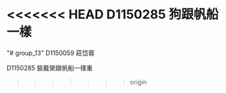 <<<<<<< HEAD
D1150285 狗跟帆船一樣   
=======
﻿"# group_13" 
D1150059 莊岱蓉

D1150285 裝戴榮跟帆船一樣重   
>>>>>>> origin
